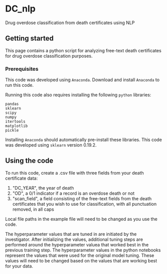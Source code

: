 # DC_nlp
Drug overdose classification from death certificates using NLP

## Getting started

This page contains a python script for analyzing free-text death certificates for drug overdose classification purposes.

### Prerequisites

This code was developed using `Anaconda`. Download and install `Anaconda` to run this code.

Running this code also requires installing the following `python` libraries:

```
pandas
sklearn
scipy
numpy
itertools
matplotlib
pickle
```

Installing `Anaconda` should automatically pre-install these libraries.
This code was developed using `sklearn` version 0.19.2. 

## Using the code

To run this code, create a .csv file with three fields from your death certificate data: 
  1. "DC_YEAR", the year of death
  2. "OD", a 0/1 indicator if a record is an overdose death or not
  3. "scan_field", a field consisting of the free-text fields from the death certificates 
     that you wish to use for classification, with all punctuation removed, in all caps

Local file paths in the example file will need to be changed as you use the code.

The hyperparameter values that are tuned in are initiated by the investigator.
After initializing the values, additional tuning steps are performed around the hyperparameter valuea that worked best in the previous
training step.
The hyperparameter values in the python notebooks represent the values that were used for the original model tuning.
These values will need to be changed based on the values that are working best for your data. 
